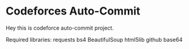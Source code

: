 # Codeforces Auto-Commit

Hey this is codeforce auto-commit project.

Required libraries:
requests
bs4
BeautifulSoup
html5lib
github
base64
